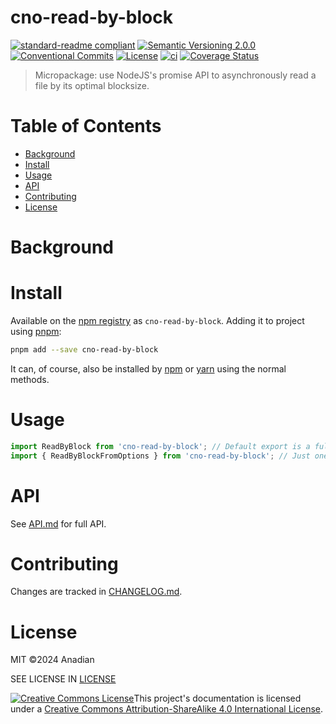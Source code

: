 # cno-read-by-block
[![standard-readme compliant](https://img.shields.io/badge/readme%20style-standard-brightgreen.svg?style=flat-square)](https://github.com/RichardLitt/standard-readme)
[![Semantic Versioning 2.0.0](https://img.shields.io/badge/semver-2.0.0-brightgreen?style=flat-square)](https://semver.org/spec/v2.0.0.html)
[![Conventional Commits](https://img.shields.io/badge/Conventional%20Commits-1.0.0-yellow.svg?style=flat-square)](https://conventionalcommits.org)
[![License](https://img.shields.io/github/license/Anadian/cno-read-by-block)](https://github.com/Anadian/cno-read-by-block/blob/main/LICENSE)
[![ci](https://github.com/Anadian/cno-read-by-block/actions/workflows/ci.yml/badge.svg)](https://github.com/Anadian/cno-read-by-block/actions/workflows/ci.yml)
[![Coverage Status](https://coveralls.io/repos/github/Anadian/cno-read-by-block/badge.svg?branch=main)](https://coveralls.io/github/Anadian/cno-read-by-block?branch=main)

> Micropackage: use NodeJS's promise API to asynchronously read a file by its optimal blocksize.
# Table of Contents
- [Background](#Background)
- [Install](#Install)
- [Usage](#Usage)
- [API](#API)
- [Contributing](#Contributing)
- [License](#License)
# Background
# Install
Available on the [npm registry](https://www.npmjs.com/package/cno-test) as `cno-read-by-block`.
Adding it to project using [pnpm](https://pnpm.io/cli/add):
```sh
pnpm add --save cno-read-by-block
```
It can, of course, also be installed by [npm](https://docs.npmjs.com/cli/v8/commands/npm-install) or [yarn](https://yarnpkg.com/getting-started/usage) using the normal methods.
# Usage
```js
import ReadByBlock from 'cno-read-by-block'; // Default export is a full "namespace".
import { ReadByBlockFromOptions } from 'cno-read-by-block'; // Just one function.
```
# API
See [API.md](API.md) for full API.
# Contributing
Changes are tracked in [CHANGELOG.md](CHANGELOG.md).
# License
MIT ©2024 Anadian

SEE LICENSE IN [LICENSE](LICENSE)

[![Creative Commons License](https://i.creativecommons.org/l/by-sa/4.0/88x31.png)](http://creativecommons.org/licenses/by-sa/4.0/)This project's documentation is licensed under a [Creative Commons Attribution-ShareAlike 4.0 International License](http://creativecommons.org/licenses/by-sa/4.0/).
